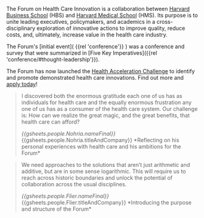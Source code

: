 The Forum on Health Care Innovation is a collaboration between [Harvard Business School]({{gsheets.links.hbs-main.url}}) (HBS) and [Harvard Medical School]({{gsheets.links.hms-main.url}}) (HMS). Its purpose is to unite leading executives, policymakers, and academics in a cross-disciplinary exploration of innovative actions to improve quality, reduce costs, and, ultimately, increase value in the health care industry.

The Forum's [initial event]( {{rel 'conference'}} ) was a conference and survey that were summarized in [Five Key Imperatives]({{rel 'conference/#thought-leadership'}}).

The Forum has now launched the [Health Acceleration Challenge]({{gsheets.links.challenge-main.url}}) to identify and promote demonstrated health care innovations. Find out more and [apply today]({{gsheets.links.challenge-application.url}})!

<!-- quote from nohria -->
> I discovered both the enormous gratitude each one of us has as individuals for health care and the equally enormous frustration any one of us has as a consumer of the health care system. Our challenge is: How can we realize the great magic, and the great benefits, that health care can afford?
>
> <footer><cite title="{{gsheets.people.Nohria.nameFinal}}">{{gsheets.people.Nohria.nameFinal}}</cite>  
> {{gsheets.people.Nohria.titleAndCompany}}  
> *Reflecting on his personal experiences with health care and his ambitions for the Forum* 
> </footer>  

<!-- quote from flier -->
> We need approaches to the solutions that aren’t just arithmetic and additive, but are in some sense logarithmic. This will require us to reach across historic boundaries and unlock the potential of collaboration across the usual disciplines.
>
> <footer><cite title="{{gsheets.people.Flier.nameFinal}}">{{gsheets.people.Flier.nameFinal}}</cite>  
> {{gsheets.people.Flier.titleAndCompany}}  
> *Introducing the purpose and structure of the Forum* 
> </footer>
